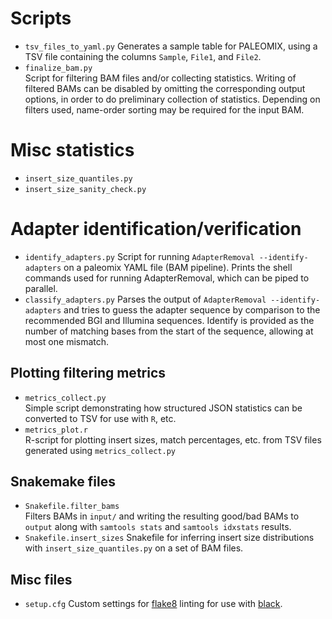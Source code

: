 # Scripts

* `tsv_files_to_yaml.py`
  Generates a sample table for PALEOMIX, using a TSV file containing the columns `Sample`, `File1`, and `File2`.
* `finalize_bam.py`  
  Script for filtering BAM files and/or collecting statistics. Writing of filtered BAMs can be disabled by omitting the corresponding output options, in order to do preliminary collection of statistics. Depending on filters used, name-order sorting may be required for the input BAM.

# Misc statistics

* `insert_size_quantiles.py`
* `insert_size_sanity_check.py`

# Adapter identification/verification

* `identify_adapters.py`
  Script for running `AdapterRemoval --identify-adapters` on a paleomix YAML file (BAM pipeline). Prints the shell commands used for running AdapterRemoval, which can be piped to parallel.
* `classify_adapters.py`
  Parses the output of `AdapterRemoval --identify-adapters` and tries to guess the adapter sequence by comparison to the recommended BGI and Illumina sequences. Identify is provided as the number of matching bases from the start of the sequence, allowing at most one mismatch.

## Plotting filtering metrics

* `metrics_collect.py`  
  Simple script demonstrating how structured JSON statistics can be converted to TSV for use with `R`, etc.
* `metrics_plot.r`  
  R-script for plotting insert sizes, match percentages, etc. from TSV files generated using `metrics_collect.py`

## Snakemake files

* `Snakefile.filter_bams`  
  Filters BAMs in `input/` and writing the resulting good/bad BAMs to `output` along with `samtools stats` and `samtools idxstats` results.
* `Snakefile.insert_sizes`
  Snakefile for inferring insert size distributions with `insert_size_quantiles.py` on a set of BAM files.

## Misc files

* `setup.cfg`
  Custom settings for [flake8](https://flake8.pycqa.org/) linting for use with [black](https://github.com/psf/black).
